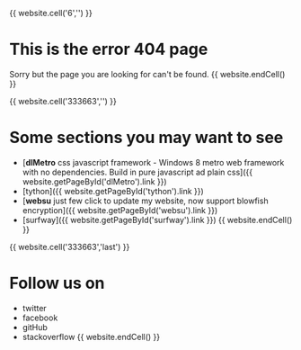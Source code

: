 {{ website.cell('6','') }}
# This is the error 404 page
Sorry but the page you are looking for can't be found.
{{ website.endCell() }}


{{ website.cell('333663','') }}
# Some sections you may want to see
 - [**dlMetro** css javascript framework - Windows 8 metro web framework with no dependencies. Build in pure javascript ad plain css]({{ website.getPageById('dlMetro').link }})
 - [tython]({{ website.getPageById('tython').link }})
 - [**websu** just few click to update my website, now support blowfish encryption]({{ website.getPageById('websu').link }})
 - [surfway]({{ website.getPageById('surfway').link }})
{{ website.endCell() }}

{{ website.cell('333663','last') }}
# Follow us on
 - twitter
 - facebook
 - gitHub
 - stackoverflow
{{ website.endCell() }}



